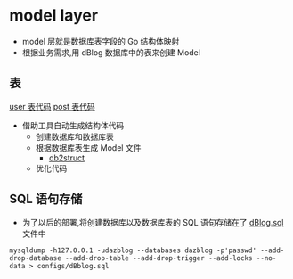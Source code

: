 # model layer
- model 层就是数据库表字段的 Go 结构体映射
- 根据业务需求,用 dBlog 数据库中的表来创建 Model

## 表
[user 表代码](./user.go)
[post 表代码](./post.go)
- 借助工具自动生成结构体代码
  - 创建数据库和数据库表
  - 根据数据库表生成 Model 文件
    - [db2struct](https://github.com/Shelnutt2/db2struct)
  - 优化代码

## SQL 语句存储
- 为了以后的部署,将创建数据库以及数据库表的 SQL 语句存储在了 [dBlog.sql](../../../configs/dBlog.sql) 文件中
```shell
mysqldump -h127.0.0.1 -udazblog --databases dazblog -p'passwd' --add-drop-database --add-drop-table --add-drop-trigger --add-locks --no-data > configs/dBblog.sql
```
